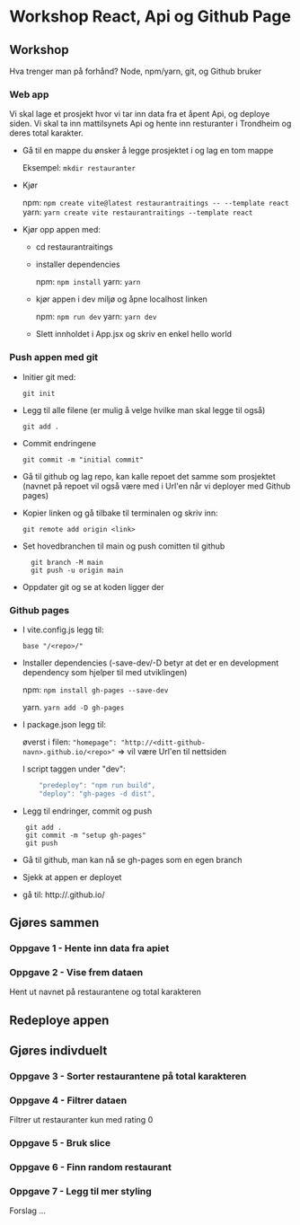 # Workshop React, Api og Github Page

## Workshop

Hva trenger man på forhånd? Node, npm/yarn, git, og Github bruker

### Web app

Vi skal lage et prosjekt hvor vi tar inn data fra et åpent Api, og deploye siden.
Vi skal ta inn mattilsynets Api og hente inn resturanter i Trondheim og deres total karakter.

- Gå til en mappe du ønsker å legge prosjektet i og lag en tom mappe

  Eksempel: `mkdir restauranter`

- Kjør

  npm: `npm create vite@latest restaurantraitings -- --template react`
  yarn: `yarn create vite restaurantraitings --template react`

- Kjør opp appen med:

  - cd restaurantraitings
  - installer dependencies

    npm: `npm install`
    yarn: `yarn`

  - kjør appen i dev miljø og åpne localhost linken

    npm: `npm run dev`
    yarn: `yarn dev`

  - Slett innholdet i App.jsx og skriv en enkel hello world

### Push appen med git

- Initier git med:

  `git init`

- Legg til alle filene (er mulig å velge hvilke man skal legge til også)

  `git add .`

- Commit endringene

  `git commit -m "initial commit"`

- Gå til github og lag repo, kan kalle repoet det samme som prosjektet (navnet på repoet vil også være med i Url'en når vi deployer med Github pages)
- Kopier linken og gå tilbake til terminalen og skriv inn:

  `git remote add origin <link>`

- Set hovedbranchen til main og push comitten til github

  ```
    git branch -M main
    git push -u origin main
  ```

- Oppdater git og se at koden ligger der

### Github pages

- I vite.config.js legg til:

  `base "/<repo>/"`

- Installer dependencies (-save-dev/-D betyr at det er en development dependency som hjelper til med utviklingen)

  npm: `npm install gh-pages --save-dev`

  yarn. `yarn add -D gh-pages`

- I package.json legg til:

  øverst i filen: `"homepage": "http://<ditt-github-navn>.github.io/<repo>"` => vil være Url'en til nettsiden

  I script taggen under "dev":

  ```javascript
      "predeploy": "npm run build",
      "deploy": "gh-pages -d dist",
  ```

- Legg til endringer, commit og push

```
    git add .
    git commit -m "setup gh-pages"
    git push

```

- Gå til github, man kan nå se gh-pages som en egen branch

- Sjekk at appen er deployet
- gå til: http://<ditt-github-navn>.github.io/<repo>

## Gjøres sammen

### Oppgave 1 - Hente inn data fra apiet

### Oppgave 2 - Vise frem dataen

Hent ut navnet på restaurantene og total karakteren

## Redeploye appen

## Gjøres indivduelt

### Oppgave 3 - Sorter restaurantene på total karakteren

### Oppgave 4 - Filtrer dataen

Filtrer ut restauranter kun med rating 0

### Oppgave 5 - Bruk slice

### Oppgave 6 - Finn random restaurant

### Oppgave 7 - Legg til mer styling

Forslag ...

```

```

```

```
